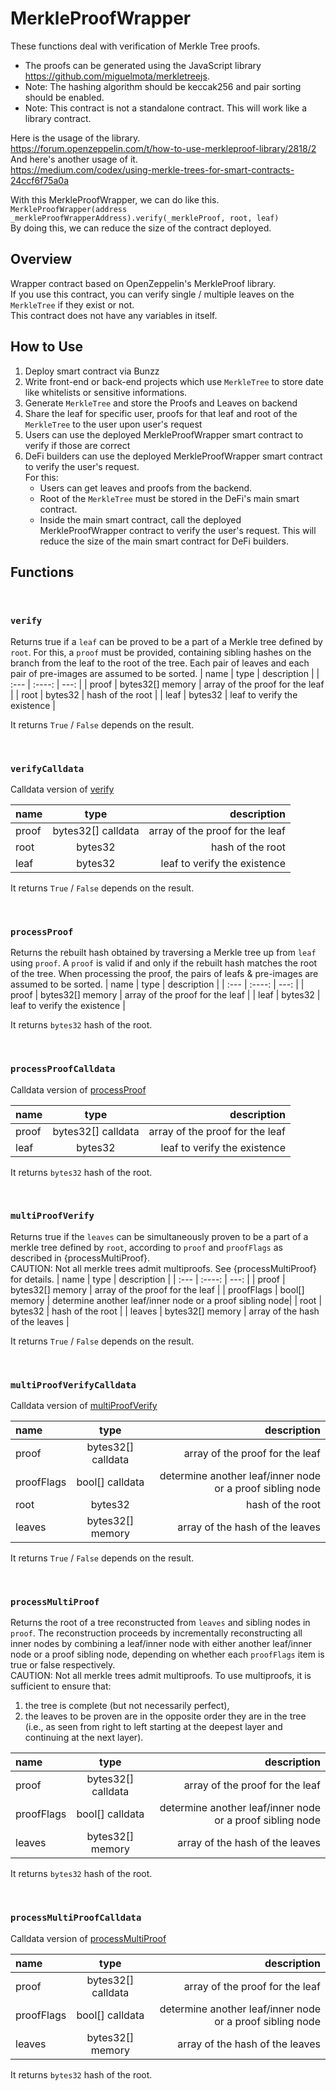 # MerkleProofWrapper

These functions deal with verification of Merkle Tree proofs.
* The proofs can be generated using the JavaScript library <br>
https://github.com/miguelmota/merkletreejs.
* Note: The hashing algorithm should be keccak256 and pair sorting should be enabled.
* Note: This contract is not a standalone contract. This will work like a library contract.

Here is the usage of the library.<br>
https://forum.openzeppelin.com/t/how-to-use-merkleproof-library/2818/2 <br>
And here's another usage of it.<br>
https://medium.com/codex/using-merkle-trees-for-smart-contracts-24ccf6f75a0a <br>

With this MerkleProofWrapper, we can do like this. <br>
`MerkleProofWrapper(address _merkleProofWrapperAddress).verify(_merkleProof, root, leaf)` <br>
By doing this, we can reduce the size of the contract deployed.

## Overview

Wrapper contract based on OpenZeppelin's MerkleProof library.  
If you use this contract, you can verify single / multiple leaves on the `MerkleTree` if they exist or not.  
This contract does not have any variables in itself.

## How to Use

1. Deploy smart contract via Bunzz
2. Write front-end or back-end projects which use `MerkleTree` to store date like whitelists or sensitive informations.
3. Generate `MerkleTree` and store the Proofs and Leaves on backend
4. Share the leaf for specific user, proofs for that leaf and root of the `MerkleTree` to the user upon user's request
5. Users can use the deployed MerkleProofWrapper smart contract to verify if those are correct
6. DeFi builders can use the deployed MerkleProofWrapper smart contract to verify the user's request.  
For this:
    * Users can get leaves and proofs from the backend.
    * Root of the `MerkleTree` must be stored in the DeFi's main smart contract.
    * Inside the main smart contract, call the deployed MerkleProofWrapper contract to verify the user's request. This will reduce the size of the main smart contract for DeFi builders.

## Functions

<br>

### `verify`

Returns true if a `leaf` can be proved to be a part of a Merkle tree defined by `root`. For this, a `proof` must be provided, containing sibling hashes on the branch from the leaf to the root of the tree. Each pair of leaves and each pair of pre-images are assumed to be sorted.
| name        | type             | description                       |
| :---        |    :----:        |          ---:                     |
| proof       | bytes32[] memory | array of the proof for the leaf   |
| root        | bytes32          | hash of the root                  |
| leaf        | bytes32          | leaf to verify the existence      |

It returns `True` / `False` depends on the result.

<br>

### `verifyCalldata`

Calldata version of [verify](#verify)

| name        | type             | description                       |
| :---        |    :----:        |          ---:                     |
| proof       |bytes32[] calldata| array of the proof for the leaf   |
| root        | bytes32          | hash of the root                  |
| leaf        | bytes32          | leaf to verify the existence      |

It returns `True` / `False` depends on the result.

<br>

### `processProof`

Returns the rebuilt hash obtained by traversing a Merkle tree up from `leaf` using `proof`. A `proof` is valid if and only if the rebuilt hash matches the root of the tree. When processing the proof, the pairs of leafs & pre-images are assumed to be sorted.
| name        | type             | description                       |
| :---        |    :----:        |          ---:                     |
| proof       | bytes32[] memory | array of the proof for the leaf   |
| leaf        | bytes32          | leaf to verify the existence      |

It returns `bytes32` hash of the root.

<br>

### `processProofCalldata`

Calldata version of [processProof](#processproof)

| name        | type             | description                       |
| :---        |    :----:        |          ---:                     |
| proof       |bytes32[] calldata| array of the proof for the leaf   |
| leaf        | bytes32          | leaf to verify the existence      |

It returns `bytes32` hash of the root.

<br>

### `multiProofVerify`

Returns true if the `leaves` can be simultaneously proven to be a part of a merkle tree defined by `root`, according to `proof` and `proofFlags` as described in {processMultiProof}.  
CAUTION: Not all merkle trees admit multiproofs. See {processMultiProof} for details.
| name        | type             | description                       |
| :---        |    :----:        |          ---:                     |
| proof       | bytes32[] memory | array of the proof for the leaf   |
| proofFlags  | bool[] memory    | determine another leaf/inner node or a proof sibling node|
| root        | bytes32          | hash of the root                  |
| leaves      | bytes32[] memory | array of the hash of the leaves   |

It returns `True` / `False` depends on the result.

<br>

### `multiProofVerifyCalldata`

Calldata version of [multiProofVerify](#multiproofverify)

| name        | type             | description                       |
| :---        |    :----:        |          ---:                     |
| proof       |bytes32[] calldata| array of the proof for the leaf   |
| proofFlags  | bool[] calldata  | determine another leaf/inner node or a proof sibling node|
| root        | bytes32          | hash of the root                  |
| leaves      | bytes32[] memory | array of the hash of the leaves   |

It returns `True` / `False` depends on the result.

<br>

### `processMultiProof`

Returns the root of a tree reconstructed from `leaves` and sibling nodes in `proof`. The reconstruction proceeds by incrementally reconstructing all inner nodes by combining a leaf/inner node with either another leaf/inner node or a proof sibling node, depending on whether each `proofFlags` item is true or false respectively.  
CAUTION: Not all merkle trees admit multiproofs. To use multiproofs, it is sufficient to ensure that:   
1) the tree is complete (but not necessarily perfect),   
2) the leaves to be proven are in the opposite order they are in the tree (i.e., as seen from right to left starting at the deepest layer and continuing at the next layer).

| name        | type             | description                       |
| :---        |    :----:        |          ---:                     |
| proof       |bytes32[] calldata| array of the proof for the leaf   |
| proofFlags  | bool[] calldata  | determine another leaf/inner node or a proof sibling node|
| leaves      | bytes32[] memory | array of the hash of the leaves   |

It returns `bytes32` hash of the root.

<br>

### `processMultiProofCalldata`

Calldata version of [processMultiProof](#processmultiproof)

| name        | type             | description                       |
| :---        |    :----:        |          ---:                     |
| proof       |bytes32[] calldata| array of the proof for the leaf   |
| proofFlags  | bool[] calldata  | determine another leaf/inner node or a proof sibling node|
| leaves      | bytes32[] memory | array of the hash of the leaves   |

It returns `bytes32` hash of the root.

